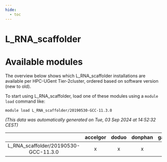 ```yaml
---
hide:
  - toc
---
```


L_RNA_scaffolder
================

# Available modules


The overview below shows which L_RNA_scaffolder installations are available per HPC-UGent Tier-2cluster, ordered based on software version (new to old).

To start using L_RNA_scaffolder, load one of these modules using a `module load` command like:

```shell
module load L_RNA_scaffolder/20190530-GCC-11.3.0
```

*(This data was automatically generated on Tue, 03 Sep 2024 at 14:52:32 CEST)*  

| |accelgor|doduo|donphan|gallade|joltik|shinx|skitty|
| :---: | :---: | :---: | :---: | :---: | :---: | :---: | :---: |
|L_RNA_scaffolder/20190530-GCC-11.3.0|x|x|x|x|x|-|x|
